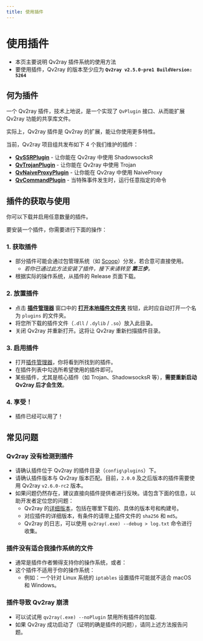 ```yaml
---
title: 使用插件
---
```


# 使用插件

- 本页主要说明 Qv2ray 插件系统的使用方法
- 要使用插件，Qv2ray 的版本至少应为 **`Qv2ray v2.5.0-pre1 BuildVersion: 5264`**

## 何为插件

一个 Qv2ray 插件，技术上地说，是一个实现了 `QvPlugin` 接口、从而能扩展 Qv2ray 功能的共享库文件。

实际上，Qv2ray 插件是 Qv2ray 的扩展，能让你使用更多特性。

当前，Qv2ray 项目组共发布如下 4 个我们维护的插件：

- [**QvSSRPlugin**](https://github.com/Qv2ray/QvPlugin-SSR) - 让你能在 Qv2ray 中使用 ShadowsocksR
- [**QvTrojanPlugin**](https://github.com/Qv2ray/QvPlugin-Trojan) - 让你能在 Qv2ray 中使用 Trojan
- [**QvNaiveProxyPlugin**](https://github.com/Qv2ray/QvPlugin-NaiveProxy) - 让你能在 Qv2ray 中使用 NaiveProxy
- [**QvCommandPlugin**](https://github.com/Qv2ray/QvPlugin-Command) - 当特殊事件发生时，运行任意指定的命令

## 插件的获取与使用

你可以下载并启用任意数量的插件。

要安装一个插件，你需要进行下面的操作：

### 1. 获取插件

- 部分插件可能会通过包管理系统（如 [Scoop](../getting-started/step1.md#scoop-针对-windows-用户)）分发，若合意可直接使用。
  - *若你已通过此方法安装了插件，接下来请转至 **第三步**。*
- 根据实际的操作系统，从插件的 Release 页面下载。

### 2. 放置插件

- 点击 **[插件管理器](qv2ray://open/plugin/metadata)** 窗口中的 **[打开本地插件文件夹](qv2ray://open/plugin/plugindir)** 按钮，此时应自动打开一个名为 `plugins` 的文件夹。
- 将您所下载的插件文件（`.dll` / `.dylib` / `.so`）放入此目录。
- 关闭 Qv2ray 并重新打开。这将让 Qv2ray 重新扫描插件目录。

### 3. 启用插件

- 打开[插件管理器](qv2ray://open/plugin/metadata)，你将看到所找到的插件。
- 在插件列表中勾选所希望使用的插件即可。
- 某些插件，尤其是核心插件（如 Trojan、ShadowsocksR 等），**需要重新启动 Qv2ray 后才会生效**。

### 4. 享受！

- 插件已经可以用了！

## 常见问题

### Qv2ray 没有检测到插件

- 请确认插件位于 Qv2ray 的插件目录（`config\plugins`）下。
- 请确认插件版本与 Qv2ray 版本匹配。目前，`2.0.0` 及之后版本的插件需要使用 Qv2ray `v2.6.0-rc2` 版本。
- 如果问题仍然存在，建议直接向插件提供者进行反映。请包含下面的信息，以助开发者定位您的问题：
  - Qv2ray 的[详细版本](qv2ray://open/preference/about)，包括在哪里下载的、具体的版本号和构建号。
  - 对应插件的详细版本，有条件的请带上插件文件的 `sha256` 和 `md5`。
  - Qv2ray 的日志，可以使用 `qv2ray(.exe) --debug > log.txt` 命令进行收集。

### 插件没有适合我操作系统的文件

- 通常是插件作者懒得支持你的操作系统，或者：
- 这个插件不适用于你的操作系统：
  - 例如：一个针对 Linux 系统的 `iptables` 设置插件可能就不适合 macOS 和 Windows。

### 插件导致 Qv2ray 崩溃

- 可以试试用 `qv2ray(.exe) --noPlugin` 禁用所有插件的加载.
- 如果 Qv2ray 成功启动了（证明的确是插件的问题），请同上述方法报告问题。
